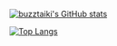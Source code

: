 [![buzztaiki's GitHub stats](https://github-readme-stats.vercel.app/api?username=buzztaiki)](https://github.com/buzztaiki)

[![Top Langs](https://github-readme-stats.vercel.app/api/top-langs/?username=buzztaiki)](https://github.com/buzztaiki)

